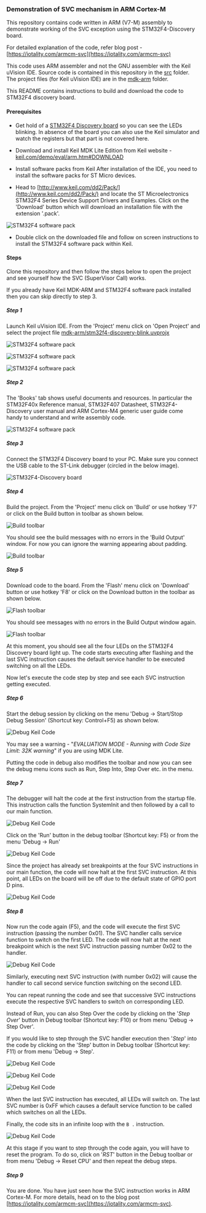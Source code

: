 ### Demonstration of SVC mechanism in ARM Cortex-M 

This repository contains code written in ARM (V7-M) assembly to demonstrate working of the SVC exception using the STM32F4-Discovery board.

For detailed explanation of the code, refer blog post - [https://iotality.com/armcm-svc](https://iotality.com/armcm-svc)

This code uses ARM assembler and not the GNU assembler with the Keil uVision IDE. Source code is contained in this repository in the [src](/src) folder. The project files (for Keil uVision IDE) are in the [mdk-arm](/mdk-arm) folder.

This README contains instructions to build and download the code to STM32F4 discovery board.

#### Prerequisites

* Get hold of a [STM32F4 Discovery board](www.st.com/en/evaluation-tools/stm32f4discovery.html)  so you can see the LEDs blinking. In absence of the board you can also use the Keil simulator and watch the registers but that part is not covered here.

* Download and install Keil MDK Lite Edition from Keil website - [keil.com/demo/eval/arm.htm#DOWNLOAD](keil.com/demo/eval/arm.htm#DOWNLOAD)

* Install software packs from Keil
 After installation of the IDE, you need to install the software packs for ST Micro devices.

 * Head to [http://www.keil.com/dd2/Pack/](http://www.keil.com/dd2/Pack/) and locate the ST Microelectronics STM32F4 Series Device Support Drivers and Examples. Click on the 'Download' button which will download an installation file with the extension '.pack'.


 ![STM32F4 software pack](images/keil-2.png)


  * Double click on the downloaded file and follow on screen instructions to install the STM32F4 software pack within Keil.


#### Steps

Clone this repository and then follow the steps below to open the project and see yourself how the SVC (SuperVisor Call) works.

If you already have Keil MDK-ARM and STM32F4 software pack  installed then you can skip directly to step 3.

##### Step 1

Launch Keil uVision IDE. From the 'Project' menu click on 'Open Project' and select the project file  [mdk-arm/stm32f4-discovery-blink.uvprojx](mdk-arm/stm32f4-discovery-blink.uvprojx)

![STM32F4 software pack](images/keil-3.png)

![STM32F4 software pack](images/keil-4.png)

![STM32F4 software pack](images/keil-5.png)


##### Step 2

The 'Books' tab shows useful documents and resources. In particular the STM32F40x Reference manual, STM32F407 Datasheet, STM32F4-Discovery user manual and ARM Cortex-M4 generic user guide come handy to understand and write assembly code.

![STM32F4 software pack](images/keil-6.png)


##### Step 3

Connect the STM32F4 Discovery board to your PC. Make sure you connect the USB cable to the ST-Link debugger (circled in the below image).


![STM32F4-Discovery board](images/stm32f4-disco-1.png)

##### Step 4

Build the project. From the 'Project' menu click on 'Build' or use hotkey 'F7' or click on the Build button in toolbar as shown below.

![Build toolbar](images/keil-7.png)

You should see the build messages with no errors in the 'Build Output' window. For now you can ignore the warning appearing about padding.

![Build toolbar](images/keil-8.png)

##### Step 5
Download code to the board. From the 'Flash' menu click on 'Download' button or use hotkey 'F8' or click on the Download button in the toolbar as shown below.

![Flash toolbar](images/keil-9.png)

You should see messages with no errors in the Build Output window again.

![Flash toolbar](images/keil-a.png)

At this moment, you should see all the four LEDs on the STM32F4 Discovery board light up. The code starts executing after flashing and the last SVC instruction causes the default service handler to be executed switching on all the LEDs. 

Now let's execute the code step by step and see each SVC instruction getting executed.

##### Step 6

Start the debug session by clicking on the menu 'Debug -> Start/Stop Debug Session' (Shortcut key: Control+F5) as shown below.

![Debug Keil Code](images/keil-b.png)

You may see a warning - "_EVALUATION MODE - Running with Code Size Limit: 32K warning_" if you are using MDK Lite.

Putting the code in debug also modifies the toolbar and now you can see the debug menu icons such as Run, Step Into, Step Over etc. in the menu.

##### Step 7

The debugger will halt the code at the first instruction from the startup file. This instruction calls the function SystemInit and then followed by a call to our main function.

![Debug Keil Code](images/keil-c.png)

Click on the 'Run' button in the debug toolbar (Shortcut key: F5) or from the menu 'Debug -> Run'

![Debug Keil Code](images/keil-d.png)

Since the project has already set breakpoints at the four SVC instructions in our main function, the code will now halt at the first SVC instruction. At this point, all LEDs on the board will be off due to the default state of GPIO port D pins.

![Debug Keil Code](images/keil-e.png)


##### Step 8

Now run the code again (F5), and the code will execute the first SVC instruction (passing the number 0x01). The SVC handler calls service function to switch on the first LED. The code will now halt at the next breakpoint which is the next SVC instruction passing number 0x02 to the handler.

![Debug Keil Code](images/keil-f.png)

Similarly, executing next SVC instruction (with number 0x02) will cause the handler to call second service function switching on the second LED.

You can repeat running the code and see that successive SVC instructions execute the respective SVC handlers to switch on corresponding LED.

Instead of Run, you can also Step Over the code by clicking on the '_Step Over_' button in Debug toolbar (Shortcut key: F10) or from menu 'Debug -> Step Over'.

If you would like to step through the SVC handler execution then '_Step_' into the code by clicking on the 'Step' button in Debug toolbar (Shortcut key: F11) or from menu 'Debug -> Step'.

![Debug Keil Code](images/keil-g.png)

![Debug Keil Code](images/keil-h.png)

![Debug Keil Code](images/keil-i.png)

When the last SVC instruction has executed, all LEDs will switch on. The last SVC number is 0xFF which causes a default service function to be called which switches on all the LEDs.

Finally, the code sits in an infinite loop with the <code>B .</code>  instruction. 

![Debug Keil Code](images/keil-k.png)

At this stage if you want to step through the code again, you will have to reset the program. To do so, click on '_RST_' button in the Debug toolbar or from menu 'Debug -> Reset CPU' and then repeat the debug steps.

##### Step 9

You are done. You have just seen how the SVC instruction works in ARM Cortex-M. For more details, head on to the blog post [https://iotality.com/armcm-svc](https://iotality.com/armcm-svc).
